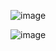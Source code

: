 ![image](https://github.com/FrontEndHighRoller/Colorful-Circles-Generator-with-JavaScript/assets/142683382/b7de5e6a-5add-4634-a927-91d15df7d63c)

![image](https://github.com/FrontEndHighRoller/Colorful-Circles-Generator-with-JavaScript/assets/142683382/5af0e8bd-e351-43fb-baac-5f2ca08ae34e)

